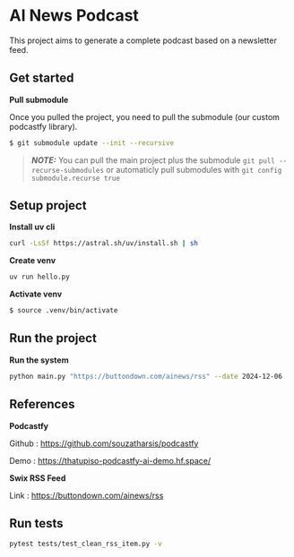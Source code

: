 # AI News Podcast

This project aims to generate a complete podcast based on a newsletter feed.

## Get started 

**Pull submodule**

Once you pulled the project, you need to pull the submodule (our custom podcastfy library).

```bash
$ git submodule update --init --recursive
```

> **_NOTE:_**  You can pull the main project plus the submodule ```git pull --recurse-submodules``` or automaticly pull submodules with ```git config submodule.recurse true``` 

## Setup project

**Install uv cli** 
```bash
curl -LsSf https://astral.sh/uv/install.sh | sh
```

**Create venv**
```bash
uv run hello.py 
```

**Activate venv**
```bash
$ source .venv/bin/activate
```

## Run the project 

**Run the system**

```bash
python main.py "https://buttondown.com/ainews/rss" --date 2024-12-06
```

## References

**Podcastfy**

Github : https://github.com/souzatharsis/podcastfy

Demo : https://thatupiso-podcastfy-ai-demo.hf.space/

**Swix RSS Feed** 

Link : https://buttondown.com/ainews/rss


## Run tests

```bash
pytest tests/test_clean_rss_item.py -v
```